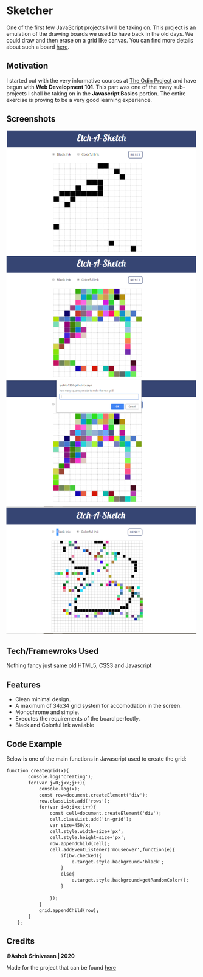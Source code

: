 # Sketcher
One of the first few JavaScript projects I will be taking on.
This project is an emulation of the drawing boards we used to have back in the old days. We could draw and then erase on a grid like canvas. You can find more details about such a board [here](https://en.wikipedia.org/wiki/Etch_A_Sketch).

## Motivation
I started out with the very informative courses at [The Odin Project](https://www.theodinproject.com/courses/web-development-101) and have begun with **Web Development 101**. This part was one of the many sub-projects I shall be taking on in the **Javascript Basics** portion. The entire exercise is proving to be a very good learning experience.

## Screenshots
<img src="assets/images/screenshots/bw.PNG" width="500px">
<img src="assets/images/screenshots/color.PNG" width="500px">
<img src="assets/images/screenshots/reset.PNG" width="500px">
<img src="assets/images/screenshots/32.PNG" width="500px">

## Tech/Framewroks Used
Nothing fancy just same old HTML5, CSS3 and Javascript

## Features
* Clean minimal design.
* A maximum of 34x34 grid system for accomodation in the screen.
* Monochrome and simple.
* Executes the requirements of the board perfectly.
* Black and Colorful Ink available

## Code Example
Below is one of the main functions in Javascript used to create the grid:

```
function creategrid(x){
        console.log('creating');
        for(var j=0;j<x;j++){
            console.log(x);
            const row=document.createElement('div');
            row.classList.add('rows');
            for(var i=0;i<x;i++){
                const cell=document.createElement('div');
                cell.classList.add('in-grid');
                var size=450/x;
                cell.style.width=size+'px';
                cell.style.height=size+'px';
                row.appendChild(cell);
                cell.addEventListener('mouseover',function(e){
                    if(bw.checked){
                        e.target.style.background='black';
                    }
                    else{
                        e.target.style.background=getRandomColor();
                    }
                    
                });
            }
            grid.appendChild(row);
        }
    };

```


## Credits
**©Ashok Srinivasan | 2020**

Made for the project that can be found [here](https://www.theodinproject.com/courses/web-development-101/lessons/etch-a-sketch-project)

